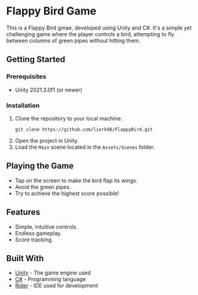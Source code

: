 # Flappy Bird Game

This is a Flappy Bird gmae, developed using Unity and C#. It's a simple yet challenging game where the player controls a bird, attempting to fly between columns of green pipes without hitting them.

## Getting Started

### Prerequisites

- Unity 2021.3.0f1 (or newer)

### Installation

1. Clone the repository to your local machine:
    ```
    git clone https://github.com/liork98/FlappyBird.git
    ```
2. Open the project in Unity.
3. Load the `Main` scene located in the `Assets/Scenes` folder.

## Playing the Game

- Tap on the screen to make the bird flap its wings.
- Avoid the green pipes.
- Try to achieve the highest score possible!

## Features

- Simple, intuitive controls.
- Endless gameplay.
- Score tracking.

## Built With

- [Unity](https://unity.com/) - The game engine used
- [C#](https://docs.microsoft.com/en-us/dotnet/csharp/) - Programming language
- [Rider](https://www.jetbrains.com/rider/) - IDE used for development
